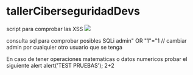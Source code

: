 # tallerCiberseguridadDevs

script para comprobar las XSS
<img src="x" onerror="alert('**TEST XSS**')">

consulta sql para comprobar posibles SQLi
admin" OR "1"="1 // cambiar admin por cualquier otro usuario que se tenga

En caso de tener operaciones matematicas o datos numericos probar el siguiente alert
alert('TEST PRUEBAS'); 2+2

